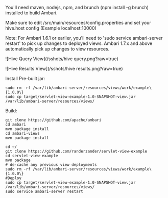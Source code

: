 You'll need maven, nodejs, npm, and brunch (npm install -g brunch) installed to build Ambari.

Make sure to edit /src/main/resources/config.properties and set your hive.host config (Example localhost:10000)

Note: For Ambari 1.6.1 or earlier, you'll need to 'sudo service ambari-server restart' to pick up changes to deployed views. Ambari 1.7.x and above automatically pick up changes to view resources.

![Hive Query View](/sshots/hive query.png?raw=true)

![Hive Results View](/sshots/hive results.png?raw=true)

Install Pre-built jar:
```
sudo rm -rf /var/lib/ambari-server/resources/views/work/example\{1.0.0\}
sudo cp target/servlet-view-example-1.0-SNAPSHOT-view.jar /var/lib/ambari-server/resources/views/
```

Build:
```
git clone https://github.com/apache/ambari
cd ambari
mvn package install
cd ambari-views
mvn package install

cd ~/
git clone https://github.com/randerzander/servlet-view-example
cd servlet-view-example
mvn package
# de-cache any previous view deployments
sudo rm -rf /var/lib/ambari-server/resources/views/work/example\{1.0.0\}
#Deploy
sudo cp target/servlet-view-example-1.0-SNAPSHOT-view.jar /var/lib/ambari-server/resources/views/
sudo service ambari-server restart
```
